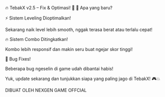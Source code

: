 
🔥 TebakX v2.5 – Fix & Optimasi! 🚀
🎯 Apa yang baru?

⚡ Sistem Leveling Dioptimalkan!

Sekarang naik level lebih smooth, nggak terasa berat atau terlalu cepat!

🔥 Sistem Combo Ditingkatkan!

Kombo lebih responsif dan makin seru buat ngejar skor tinggi!

🐛 Bug Fixes!

Beberapa bug ngeselin di game udah dibantai habis!

Yuk, update sekarang dan tunjukkan siapa yang paling jago di TebakX! 🎮💥

DIBUAT OLEH
NEXGEN GAME OFFCIAL
